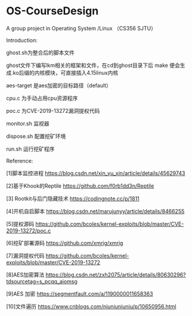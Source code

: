 # OS-CourseDesign
A group project in Operating System /Linux （CS356 SJTU）

Introduction:

ghost.sh为整合后的脚本文件

ghost文件下编写lkm相关的框架和文件，在cd到ghost目录下后 make 便会生成.ko后缀的内核模块，可直接插入4.15linux内核

aes-target 是aes加密的目标路径（default）

cpu.c 为手动占用cpu资源程序

poc.c 为CVE-2019-13272漏洞提权代码

monitor.sh 监视器

dispose.sh 配置挖矿环境

run.sh 运行挖矿程序



Reference:

[1]脚本监控进程 https://blog.csdn.net/xin_yu_xin/article/details/45629743

[2]基于Khook的Reptile https://github.com/f0rb1dd3n/Reptile

[3] Rootkit与后门隐藏技术 https://codingnote.cc/p/1811

[4]开机自启脚本 https://blog.csdn.net/marujunyy/article/details/8466255

[5]提权源码 https://github.com/bcoles/kernel-exploits/blob/master/CVE-2019-13272/poc.c

[6]挖矿部署源码 https://github.com/xmrig/xmrig

[7]漏洞提权代码 https://github.com/bcoles/kernel-exploits/blob/master/CVE-2019-13272

[8]AES加密算法 https://blog.csdn.net/zxh2075/article/details/80630296?tdsourcetag=s_pcqq_aiomsg

[9]AES 加密 https://segmentfault.com/a/1190000011658363

[10]文件遍历 https://www.cnblogs.com/niuniuniuniu/p/10650956.html

